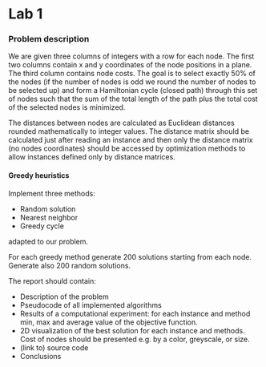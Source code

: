 # Lab 1

### Problem description

We are given three columns of integers with a row for each node. The first two columns contain x
and y coordinates of the node positions in a plane. The third column contains node costs. The goal is
to select exactly 50% of the nodes (if the number of nodes is odd we round the number of nodes to
be selected up) and form a Hamiltonian cycle (closed path) through this set of nodes such that the
sum of the total length of the path plus the total cost of the selected nodes is minimized.

The distances between nodes are calculated as Euclidean distances rounded mathematically to
integer values. The distance matrix should be calculated just after reading an instance and then only
the distance matrix (no nodes coordinates) should be accessed by optimization methods to allow
instances defined only by distance matrices.

#### Greedy heuristics

Implement three methods:
* Random solution
* Nearest neighbor
* Greedy cycle

adapted to our problem.

For each greedy method generate 200 solutions starting from each node. Generate also 200 random
solutions.

The report should contain:
* Description of the problem
* Pseudocode of all implemented algorithms
* Results of a computational experiment: for each instance and method min, max and average
value of the objective function.
* 2D visualization of the best solution for each instance and methods. Cost of nodes should be
presented e.g. by a color, greyscale, or size.
* (link to) source code
* Conclusions